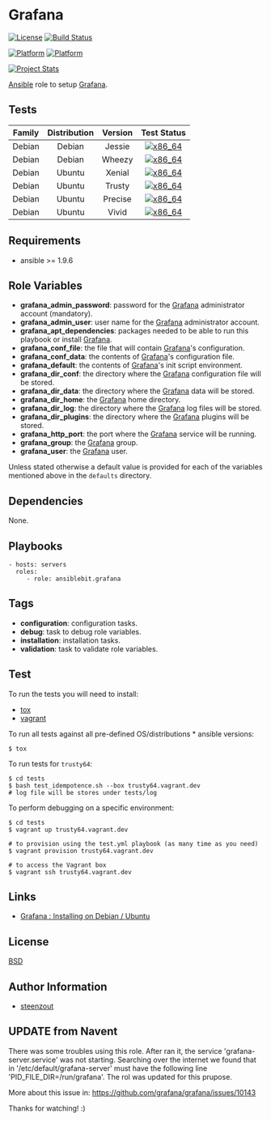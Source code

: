 # Grafana

[![License](https://img.shields.io/badge/license-New%20BSD-blue.svg?style=flat)](https://raw.githubusercontent.com/ansiblebit/grafana/master/LICENSE)
[![Build Status](https://travis-ci.org/ansiblebit/grafana.svg?branch=master)](https://travis-ci.org/ansiblebit/grafana)

[![Platform](http://img.shields.io/badge/platform-debian-a80030.svg?style=flat)](#)
[![Platform](http://img.shields.io/badge/platform-ubuntu-dd4814.svg?style=flat)](#)

[![Project Stats](https://www.openhub.net/p/ansiblebit-grafana/widgets/project_thin_badge.gif)](https://www.openhub.net/p/ansiblebit-grafana/)

[Ansible][ansible] role to setup [Grafana][grafana].


## Tests

| Family | Distribution | Version | Test Status |
|:-:|:-:|:-:|:-:|
| Debian | Debian  | Jessie  | [![x86_64](http://img.shields.io/badge/x86_64-passed-006400.svg?style=flat)](#) |
| Debian | Debian  | Wheezy  | [![x86_64](http://img.shields.io/badge/x86_64-passed-006400.svg?style=flat)](#) |
| Debian | Ubuntu  | Xenial  | [![x86_64](http://img.shields.io/badge/x86_64-passed-006400.svg?style=flat)](#) |
| Debian | Ubuntu  | Trusty  | [![x86_64](http://img.shields.io/badge/x86_64-passed-006400.svg?style=flat)](#) |
| Debian | Ubuntu  | Precise | [![x86_64](http://img.shields.io/badge/x86_64-passed-006400.svg?style=flat)](#) |
| Debian | Ubuntu  | Vivid   | [![x86_64](http://img.shields.io/badge/x86_64-passed-006400.svg?style=flat)](#) |


## Requirements

- ansible >= 1.9.6


## Role Variables

- **grafana_admin_password**: password for the [Grafana][grafana] administrator account (mandatory).
- **grafana_admin_user**: user name for the [Grafana][grafana] administrator account.
- **grafana_apt_dependencies**: packages needed to be able to run this playbook or install [Grafana][grafana].
- **grafana_conf_file**: the file that will contain [Grafana][grafana]'s configuration.
- **grafana_conf_data**: the contents of [Grafana][grafana]'s configuration file.
- **grafana_default**: the contents of [Grafana][grafana]'s init script environment. 
- **grafana_dir_conf**: the directory where the [Grafana][grafana] configuration file will be stored.
- **grafana_dir_data**: the directory where the [Grafana][grafana] data will be stored.
- **grafana_dir_home**: the [Grafana][grafana] home directory.
- **grafana_dir_log**: the directory where the [Grafana][grafana] log files will be stored.
- **grafana_dir_plugins**: the directory where the [Grafana][grafana] plugins will be stored.
- **grafana_http_port**: the port where the [Grafana][grafana] service will be running.
- **grafana_group**: the [Grafana][grafana] group.
- **grafana_user**: the [Grafana][grafana] user.

Unless stated otherwise a default value is provided for each of the variables mentioned above in the `defaults` directory.


## Dependencies

None.


## Playbooks

    - hosts: servers
      roles:
         - role: ansiblebit.grafana


## Tags

- **configuration**: configuration tasks.
- **debug**: task to debug role variables.
- **installation**: installation tasks.
- **validation**: task to validate role variables.


## Test

To run the tests you will need to install:

- [tox](https://tox.readthedocs.org/)
- [vagrant](https://www.vagrantup.com/)

To run all tests against all pre-defined OS/distributions * ansible versions:

```
$ tox
```

To run tests for `trusty64`:

```
$ cd tests
$ bash test_idempotence.sh --box trusty64.vagrant.dev
# log file will be stores under tests/log
```

To perform debugging on a specific environment:

```
$ cd tests
$ vagrant up trusty64.vagrant.dev

# to provision using the test.yml playbook (as many time as you need)
$ vagrant provision trusty64.vagrant.dev

# to access the Vagrant box
$ vagrant ssh trusty64.vagrant.dev
```


## Links

- [Grafana : Installing on Debian / Ubuntu](http://docs.grafana.org/installation/debian/)


## License

[BSD][license]


## Author Information

- [steenzout][steenzout]


[ansible]:      https://www.ansible.com         "Ansible"
[grafana]:      http://grafana.org              "Grafana"
[license]:      https://github.com/ansiblebit/grafana/blob/master/LICENSE  "BSD license"
[steenzout]:    https://github.com/steenzout/   "Pedro Salgado"

## UPDATE from Navent

There was some troubles using this role. After ran it, the service 'grafana-server.service' was not starting. Searching over the internet we found that in '/etc/default/grafana-server' must have the following line 'PID_FILE_DIR=/run/grafana'. The rol was updated for this prupose. 

More about this issue in: https://github.com/grafana/grafana/issues/10143

Thanks for watching! :)
